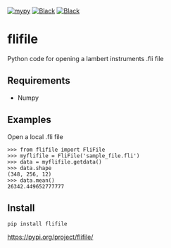 [![mypy](https://github.com/rharkes/flifile/actions/workflows/mypy.yml/badge.svg)](https://github.com/rharkes/flifile/actions/workflows/mypy.yml)
[![Black](https://github.com/rharkes/flifile/actions/workflows/black.yml/badge.svg)](https://github.com/rharkes/flifile/actions/workflows/black.yml)
[![Black](https://github.com/rharkes/flifile/actions/workflows/pytest.yml/badge.svg)](https://github.com/rharkes/flifile/actions/workflows/pytest.yml)

# flifile
Python code for opening a lambert instruments .fli file

## Requirements
* Numpy

## Examples
Open a local .fli file
```
>>> from flifile import FliFile
>>> myflifile = FliFile('sample_file.fli')
>>> data = myflifile.getdata()
>>> data.shape
(348, 256, 12)
>>> data.mean()
26342.449652777777
```

## Install
`pip install flifile`

https://pypi.org/project/flifile/
